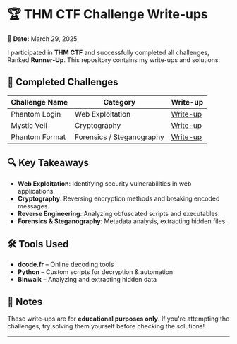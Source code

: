# 🏆 THM CTF Challenge Write-ups

📅 **Date:** March 29, 2025  

I participated in **THM CTF** and successfully completed all challenges, Ranked **Runner-Up**. This repository contains my write-ups and solutions.

## 🚀 Completed Challenges
| Challenge Name | Category | Write-up |
|---------------|----------|----------|
| Phantom Login | Web Exploitation | [Write-up](Tasks/Phantom%20Login/writeup.md) |
| Mystic Veil | Cryptography | [Write-up](Tasks/Mystic%20Veil/writeup.md) |
| Phantom Format | Forensics / Steganography | [Write-up](Tasks/%20Phantom%20Format/writeup.md) |

## 🔍 Key Takeaways
- **Web Exploitation**: Identifying security vulnerabilities in web applications.
- **Cryptography**: Reversing encryption methods and breaking encoded messages.
- **Reverse Engineering**: Analyzing obfuscated scripts and executables.
- **Forensics & Steganography**: Metadata analysis, extracting hidden files.

## 🛠 Tools Used
- **dcode.fr** – Online decoding tools
- **Python** – Custom scripts for decryption & automation
- **Binwalk** – Analyzing and extracting hidden data

## 📌 Notes
These write-ups are for **educational purposes only**. If you're attempting the challenges, try solving them yourself before checking the solutions!

---

